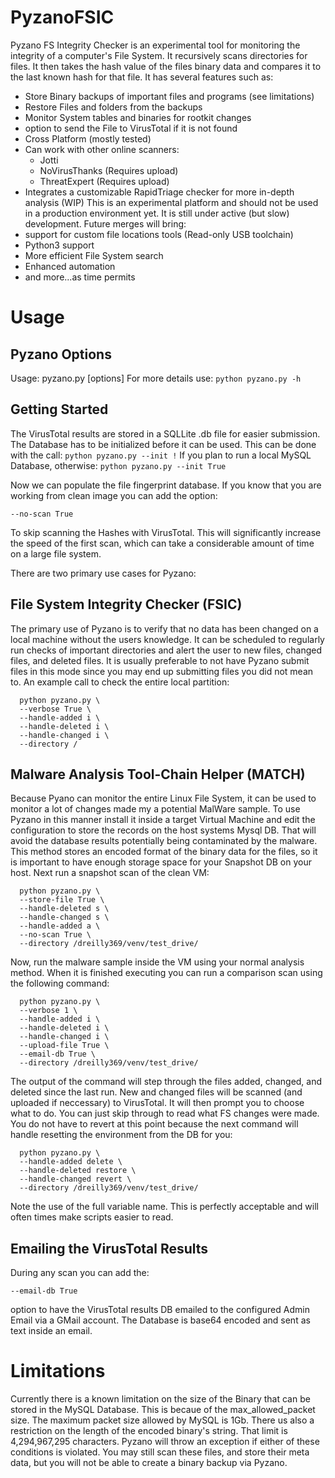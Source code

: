 # PyzanoFSIC
Pyzano FS Integrity Checker is an experimental tool for monitoring the integrity of a computer's File System. It recursively scans directories for files. It then takes the hash value of the files binary data and compares it to the last known hash for that file. It has several features such as:
* Store Binary backups of important files and programs (see limitations)
* Restore Files and folders from the backups
* Monitor System tables and binaries for rootkit changes
* option to send the File to VirusTotal if it is not found
* Cross Platform (mostly tested)
* Can work with other online scanners:
  - Jotti
  - NoVirusThanks (Requires upload)
  - ThreatExpert (Requires upload)
* Integrates a customizable RapidTriage checker for more in-depth analysis (WIP)
This is an experimental platform and should not be used in a production environment yet. It is still under active (but slow) development. Future merges will bring: 
* support for custom file locations tools (Read-only USB toolchain)
* Python3 support
* More efficient File System search
* Enhanced automation
* and more...as time permits

# Usage
## Pyzano Options
Usage: pyzano.py [options]
For more details use:
  ```python pyzano.py -h```

## Getting Started
The VirusTotal results are stored in a SQLLite .db file for easier submission. The Database has to be initialized before it can be used. This can be done with the call:
  ```python pyzano.py --init !```
If you plan to run a local MySQL Database, otherwise:
```python pyzano.py --init True```

Now we can populate the file fingerprint database. If you know that you are working from  clean image you can add the option:
```
--no-scan True
```
To skip scanning the Hashes with VirusTotal. This will significantly increase the speed of the first scan, which can take a considerable amount of time on a large file system. 

There are two primary use cases for Pyzano:
## File System Integrity Checker (FSIC)
The primary use of Pyzano is to verify that no data has been changed on a local machine without the users knowledge. It can be scheduled to regularly run checks of important directories and alert the user to new files, changed files, and deleted files. It is usually preferable to not have Pyzano submit files in this mode since you may end up submitting files you did not mean to. An example call to check the entire local partition:
```
  python pyzano.py \
  --verbose True \
  --handle-added i \
  --handle-deleted i \
  --handle-changed i \
  --directory /
```
  
## Malware Analysis Tool-Chain Helper (MATCH)
Because Pyano can monitor the entire Linux File System, it can be used to monitor a lot of changes made my a potential MalWare sample. To use Pyzano in this manner install it inside a target Virtual Machine and edit the configuration to store the records on the host systems Mysql DB. That will avoid the database results potentially being contaminated by the malware. This method stores an encoded format of the binary data for the files, so it is important to have enough storage space for your Snapshot DB on your host.
Next run a snapshot scan of the clean VM:
```
  python pyzano.py \
  --store-file True \
  --handle-deleted s \
  --handle-changed s \
  --handle-added a \
  --no-scan True \
  --directory /dreilly369/venv/test_drive/
```

Now, run the malware sample inside the VM using your normal analysis method. When it is finished executing you can run a comparison scan using the following command:
```
  python pyzano.py \
  --verbose 1 \
  --handle-added i \
  --handle-deleted i \
  --handle-changed i \
  --upload-file True \
  --email-db True \
  --directory /dreilly369/venv/test_drive/
```
  
The output of the command will step through the files added, changed, and deleted since the last run. New and changed files will be scanned (and uploaded if neccessary) to VirusTotal. It will then prompt you to choose what to do. You can just skip through to read what FS changes were made. You do not have to revert at this point because the next command will handle resetting the environment from the DB for you:
```
  python pyzano.py \
  --handle-added delete \
  --handle-deleted restore \
  --handle-changed revert \
  --directory /dreilly369/venv/test_drive/
```
  
Note the use of the full variable name. This is perfectly acceptable and will often times make scripts easier to read.

## Emailing the VirusTotal Results
During any scan you can add the:
```
--email-db True
```
option to have the VirusTotal results DB emailed to the configured Admin Email via a GMail account. The Database is base64 encoded and sent as text inside an email.

# Limitations
Currently there is a known limitation on the size of the Binary that can be stored in the MySQL Database. This is becaue of the max_allowed_packet size. The maximum packet size allowed by MySQL is 1Gb. There us also a restriction on the length of the encoded binary's string. That limit is 4,294,967,295 characters. Pyzano will throw an exception if either of these conditions is violated. You may still scan these files, and store their meta data, but you will not be able to create a binary backup via Pyzano.

